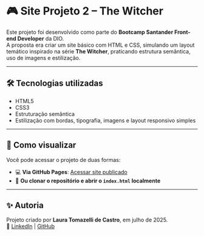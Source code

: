 # 🎮 Site Projeto 2 – The Witcher

Este projeto foi desenvolvido como parte do **Bootcamp Santander Front-end Developer** da DIO.  
A proposta era criar um site básico com HTML e CSS, simulando um layout temático inspirado na série **The Witcher**, praticando estrutura semântica, uso de imagens e estilização.

---

## 🛠️ Tecnologias utilizadas

- HTML5
- CSS3
- Estruturação semântica
- Estilização com bordas, tipografia, imagens e layout responsivo simples

---


## 🚀 Como visualizar

Você pode acessar o projeto de duas formas:

- 💻 **Via GitHub Pages**: [Acessar site publicado](https://lauratomazelli.github.io/bootcamp-santander-frontend/site-projeto-2-The-Witcher/)
- 📂 **Ou clonar o repositório e abrir o `index.html` localmente**

---

## ✨ Autoria

Projeto criado por **Laura Tomazelli de Castro**, em julho de 2025.  
🔗 [LinkedIn](https://www.linkedin.com/in/lauratomazellidecastro) | [GitHub](https://github.com/lauratomazelli)
